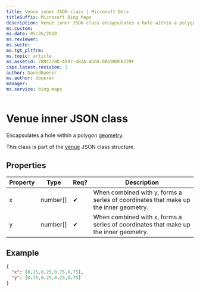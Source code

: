 ```yaml
---
title: Venue inner JSON class | Microsoft Docs
titleSuffix: Microsoft Bing Maps
description: Venue inner JSON class encapsulates a hole within a polygon geometry. This class is part of the venue JSON class structure.
ms.custom: 
ms.date: 05/26/2020
ms.reviewer: 
ms.suite: 
ms.tgt_pltfrm: 
ms.topic: article
ms.assetid: 788C378D-A997-4B2A-AD0A-8B690DFB229F
caps.latest.revision: 3
author: DavidBuerer
ms.author: dbuerer
manager: 
ms.service: bing-maps
---
```


# Venue inner JSON class

Encapsulates a hole within a polygon [geometry].

This class is part of the [venue] JSON class structure.

## Properties

| Property | Type       | Req? | Description |
|----------|------------|------|-------------|
| x        | number[]   |  ✔   | When combined with y, forms a series of coordinates that make up the inner geometry. |
| y        | number[]   |  ✔   | When combined with x, forms a series of coordinates that make up the inner geometry. |

## Example

```json
{
  "x": [0.25,0.25,0.75,0.75],
  "y": [0.75,0.25,0.25,0.75]
}
```

[geometry]: geometry.md
[venue]: venue.md
